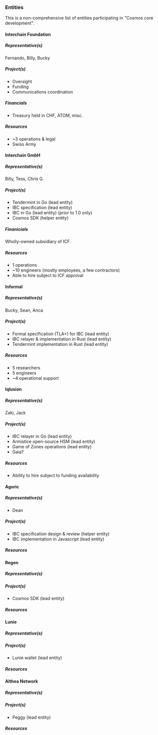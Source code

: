 ### Entities

This is a non-comprehensive list of entities participating in "Cosmos core development".

#### Interchain Foundation

##### Representative(s)

Fernando, Billy, Bucky

##### Project(s)

- Oversight
- Funding
- Communications coordination

##### Financials

- Treasury held in CHF, ATOM, misc.

##### Resources

- ~3 operations & legal
- Swiss Army

#### Interchain GmbH

##### Representative(s)

Billy, Tess, Chris G.

##### Project(s)

- Tendermint in Go (lead entity)
- IBC specification (lead entity)
- IBC in Go (lead entity) (prior to 1.0 only)
- Cosmos SDK (helper entity)

##### Finanicials

Wholly-owned subsidiary of ICF.

##### Resources

- 1 operations
- ~10 engineers (mostly employees, a few contractors)
- Able to hire subject to ICF approval

#### Informal

##### Representative(s)

Bucky, Sean, Anca

##### Project(s)

- Formal specification (TLA+) for IBC (lead entity)
- IBC relayer & implementation in Rust (lead entity)
- Tendermint implementation in Rust (lead entity)

##### Resources

- 5 researchers
- 5 engineers
- ~4 operational support

#### Iqlusion

##### Representative(s)

Zaki, Jack

##### Project(s)

- IBC relayer in Go (lead entity)
- Armistice open-source HSM (lead entity)
- Game of Zones operations (lead entity)
- Gaia?

##### Resources

- Ability to hire subject to funding availability

#### Agoric

##### Representative(s)

- Dean

##### Project(s)

- IBC specification design & review (helper entity)
- IBC implementation in Javascript (lead entity)

##### Resources

#### Regen

##### Representative(s)

##### Project(s)

- Cosmos SDK (lead entity)

##### Resources

#### Lunie

##### Representative(s)

##### Project(s)

- Lunie wallet (lead entity)

##### Resources

#### Althea Network

##### Representative(s)

##### Project(s)

- Peggy (lead entity)

##### Resources

